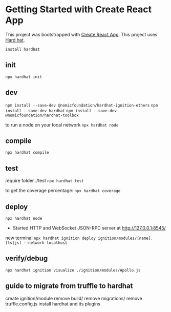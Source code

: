 # Getting Started with Create React App
This project was bootstrapped with [Create React App](https://github.com/facebook/create-react-app).
This project uses [Hard hat](https://hardhat.org/hardhat-runner/docs/getting-started).

`install hardhat`

## init
`npx hardhat init`

## dev
`npm install --save-dev @nomicfoundation/hardhat-ignition-ethers`
`npm install --save-dev hardhat`
`npm install --save-dev @nomicfoundation/hardhat-toolbox`

to run a node on your local network
`npx hardhat node`

## compile
`npx hardhat compile`

## test
require folder ./test
`npx hardhat test`

to get the coverage percentage:
`npx hardhat coverage`

## deploy 
`npx hardhat node`

- Started HTTP and WebSocket JSON-RPC server at http://127.0.0.1:8545/

new terminal
`npx hardhat ignition deploy ignition/modules/[name].[ts|js] --network localhost`

## verify/debug
`npx hardhat ignition visualize ./ignition/modules/Apollo.js`

## guide to migrate from truffle to hardhat
create ignition/module
remove build/
remove migrations/
remove truffle.config.js
install hardhat and its plugins
